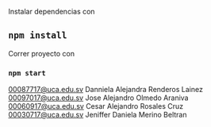 Instalar dependencias con
## `npm install`
Correr proyecto con 
### `npm start`

00087717@uca.edu.sv Danniela Alejandra Renderos Lainez
00097017@uca.edu.sv Jose Alejandro Olmedo Araniva
00060917@uca.edu.sv Cesar Alejandro Rosales Cruz
00030717@uca.edu.sv Jeniffer Daniela Merino Beltran

